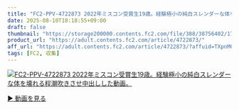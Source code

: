 ```yaml
---
title: "FC2-PPV-4722873 2022年ミスコン受賞生19歳。経験極小の純白スレンダーな体を壊れる程潮吹きさせ中出しした動画。"
date: 2025-08-10T18:18:55+09:00
draft: false
thumbnail: "https://storage200000.contents.fc2.com/file/388/38756402/1752311317.72.png"
product_url: "https://adult.contents.fc2.com/article/4722873/"
aff_url: "https://adult.contents.fc2.com/article/4722873/?affuid=TXpnM01qYzFNalk9"
tags: [FC2, 収集]
---
```

[![FC2-PPV-4722873 2022年ミスコン受賞生19歳。経験極小の純白スレンダーな体を壊れる程潮吹きさせ中出しした動画。](https://storage200000.contents.fc2.com/file/388/38756402/1752311317.72.png)](https://adult.contents.fc2.com/article/4722873/?affuid=TXpnM01qYzFNalk9)

[▶︎ 動画を見る](https://adult.contents.fc2.com/article/4722873/?affuid=TXpnM01qYzFNalk9)
